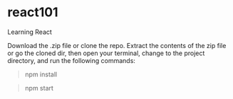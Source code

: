 # react101
Learning React

Download the .zip file or clone the repo. Extract the contents of the zip file or go the cloned dir, then open your terminal, change to the project directory, and run the following commands:

> npm install

> npm start
